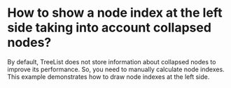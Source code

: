 # How to show a node index at the left side taking into account collapsed nodes?


<p></p><p>By default, TreeList does not store information about collapsed nodes to improve its performance. So, you need to manually calculate node indexes. This example demonstrates how to draw node indexes at the left side.</p>

<br/>


